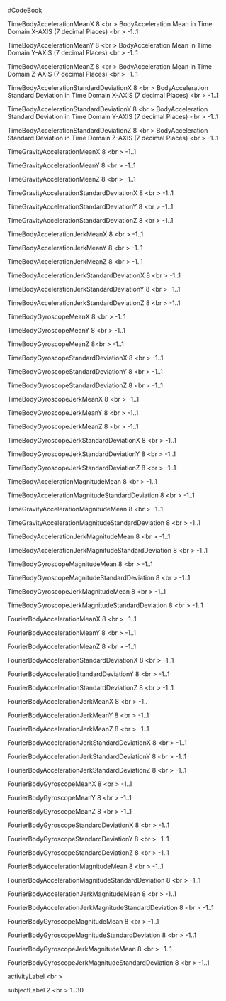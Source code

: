 #CodeBook

 
TimeBodyAccelerationMeanX  8 <br \>
 BodyAcceleration Mean in Time Domain X-AXIS (7 decimal Places) <br \>
 -1..1

TimeBodyAccelerationMeanY  8 <br \>
BodyAcceleration Mean in Time Domain Y-AXIS (7 decimal Places) <br \> 
-1..1

TimeBodyAccelerationMeanZ  8 <br \>
BodyAcceleration Mean in Time Domain Z-AXIS (7 decimal Places) <br \>
-1..1

TimeBodyAccelerationStandardDeviationX  8 <br \>
BodyAcceleration Standard Deviation in Time Domain X-AXIS (7 decimal Places) <br \>
-1..1

TimeBodyAccelerationStandardDeviationY 8 <br \>
BodyAcceleration Standard Deviation in Time Domain Y-AXIS (7 decimal Places) <br \>
-1..1

TimeBodyAccelerationStandardDeviationZ  8 <br \>
BodyAcceleration Standard Deviation in Time Domain Z-AXIS (7 decimal Places) <br \>
-1..1

TimeGravityAccelerationMeanX 8 <br \>
-1..1 

TimeGravityAccelerationMeanY 8 <br \>
-1..1 

TimeGravityAccelerationMeanZ 8 <br \>
-1..1 

TimeGravityAccelerationStandardDeviationX 8 <br \>
-1..1

TimeGravityAccelerationStandardDeviationY 8 <br \>
-1..1

TimeGravityAccelerationStandardDeviationZ 8 <br \>
-1..1 

TimeBodyAccelerationJerkMeanX 8 <br \>
-1..1

TimeBodyAccelerationJerkMeanY  8 <br \>
-1..1

TimeBodyAccelerationJerkMeanZ 8 <br \>
-1..1

 TimeBodyAccelerationJerkStandardDeviationX 8 <br \>
-1..1 

TimeBodyAccelerationJerkStandardDeviationY 8 <br \>
-1..1 

TimeBodyAccelerationJerkStandardDeviationZ 8 <br \>
-1..1

TimeBodyGyroscopeMeanX 8 <br \>
-1..1  

TimeBodyGyroscopeMeanY  8 <br \>
-1..1

TimeBodyGyroscopeMeanZ  8<br \>
-1..1 

TimeBodyGyroscopeStandardDeviationX  8 <br \>
-1..1 

TimeBodyGyroscopeStandardDeviationY 8 <br \>
-1..1 

TimeBodyGyroscopeStandardDeviationZ 8 <br \>
-1..1  

TimeBodyGyroscopeJerkMeanX 8 <br \>
-1..1

TimeBodyGyroscopeJerkMeanY 8 <br \>
-1..1 

TimeBodyGyroscopeJerkMeanZ 8 <br \>
-1..1  

TimeBodyGyroscopeJerkStandardDeviationX 8 <br \>
-1..1

TimeBodyGyroscopeJerkStandardDeviationY 8 <br \>
-1..1

TimeBodyGyroscopeJerkStandardDeviationZ 8 <br \>
-1..1   

TimeBodyAccelerationMagnitudeMean 8 <br \>
-1..1

TimeBodyAccelerationMagnitudeStandardDeviation 8 <br \>
-1..1

TimeGravityAccelerationMagnitudeMean 8 <br \>
-1..1

TimeGravityAccelerationMagnitudeStandardDeviation 8 <br \>
-1..1

TimeBodyAccelerationJerkMagnitudeMean 8 <br \>
-1..1 

TimeBodyAccelerationJerkMagnitudeStandardDeviation 8 <br \>
-1..1 

TimeBodyGyroscopeMagnitudeMean 8 <br \>
-1..1

TimeBodyGyroscopeMagnitudeStandardDeviation 8 <br \>
-1..1

 TimeBodyGyroscopeJerkMagnitudeMean 8 <br \>
-1..1

 TimeBodyGyroscopeJerkMagnitudeStandardDeviation 8 <br \>
-1..1

 FourierBodyAccelerationMeanX 8 <br \>
-1..1

FourierBodyAccelerationMeanY 8 <br \>
-1..1

FourierBodyAccelerationMeanZ 8 <br \>
-1..1

 FourierBodyAccelerationStandardDeviationX 8 <br \>
-1..1 

 FourierBodyAcceleratioStandardDeviationY 8 <br \>
-1..1 

FourierBodyAccelerationStandardDeviationZ 8 <br \>
-1..1  

FourierBodyAccelerationJerkMeanX 8 <br \>
-1..

FourierBodyAccelerationJerkMeanY 8 <br \>
-1..1

FourierBodyAccelerationJerkMeanZ 8 <br \>
-1..1  

FourierBodyAccelerationJerkStandardDeviationX 8 <br \>
-1..1 

FourierBodyAccelerationJerkStandardDeviationY 8 <br \>
-1..1 

FourierBodyAccelerationJerkStandardDeviationZ 8 <br \>
-1..1

FourierBodyGyroscopeMeanX 8 <br \>
-1..1

FourierBodyGyroscopeMeanY 8 <br \>
-1..1 

FourierBodyGyroscopeMeanZ 8 <br \>
-1..1  

FourierBodyGyroscopeStandardDeviationX 8 <br \>
-1..1  

FourierBodyGyroscopeStandardDeviationY 8 <br \>
-1..1

FourierBodyGyroscopeStandardDeviationZ  8 <br \>
-1..1 

FourierBodyAccelerationMagnitudeMean 8 <br \>
-1..1 

FourierBodyAccelerationMagnitudeStandardDeviation 8 <br \>
-1..1  

FourierBodyAccelerationJerkMagnitudeMean 8 <br \>
-1..1

FourierBodyAccelerationJerkMagnitudeStandardDeviation 8 <br \>
-1..1

FourierBodyGyroscopeMagnitudeMean 8 <br \>
-1..1

FourierBodyGyroscopeMagnitudeStandardDeviation  8 <br \>
-1..1

FourierBodyGyroscopeJerkMagnitudeMean 8 <br \>
-1..1

FourierBodyGyroscopeJerkMagnitudeStandardDeviation 8 <br \>
-1..1

activityLabel  <br \>


subjectLabel 2 <br \>
1..30
